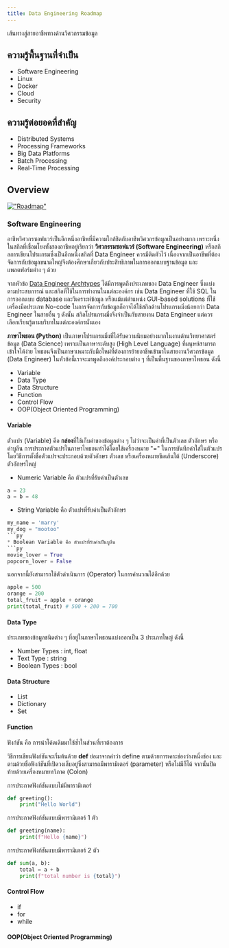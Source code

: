 ```yaml
---
title: Data Engineering Roadmap
---
```


เส้นทางสู่สายอาชีพทางด้านวิศวกรรมข้อมูล

## ความรู้พื้นฐานที่จำเป็น

* Software Engineering
* Linux
* Docker
* Cloud
* Security

## ความรู้ต่อยอดที่สำคัญ

* Distributed Systems
* Processing Frameworks
* Big Data Platforms
* Batch Processing
* Real-Time Processing

## Overview

[!["Roadmap"](https://github.com/datastacktv/data-engineer-roadmap/raw/master/img/roadmap.png)](https://github.com/datastacktv/data-engineer-roadmap)

### Software Engineering

อาชีพวิศวกรซอฟแวร์เป็นอีกหนึ่งอาชีพที่มีความใกล้ชิดกับอาชีพวิศวกรข้อมูลเป็นอย่างมาก เพราะหนึ่งในสกิลที่เชื่อมโยงทั้งสองอาชีพอยู่เรียกว่า **วิศวกรรมซอฟแวร์ (Software Engineering)** หรือสกิลการเขียนโปรแกรมซึ่งเป็นอีกหนึ่งสกิลที่ Data Engineer ควรมีติดตัวไว้ เนื่องจากเป็นอาชีพที่ต้องจัดการกับข้อมูลขนาดใหญ่จึงต้องศึกษาเกี่ยวกับประสิทธิภาพในการออกแบบฐานข้อมูล และแพลตฟอร์มต่าง ๆ ด้วย

จากหัวข้อ [Data Engineer Archtypes](https://www.thedataengineeringbook.online/docs/data-engineer#data-engineer-archtypes) ได้มีการพูดถึงประเภทของ Data Engineer ซึ่งแบ่งตามประสบการณ์ และสกิลที่ใช้ในการทำงานในแต่ละองค์กร เช่น Data Engineer ที่ใช้ SQL ในการออกแบบ database และวิเคราะห์ข้อมูล หรือแม้แต่ตำแหน่ง GUI-based solutions ที่ใช้เครื่องมือประเภท No-code ในการจัดการกับข้อมูลก็อาจได้ใช้สกิลด้านโปรแกรมมิ่งน้อยกว่า Data Engineer ในสายอื่น ๆ ดังนั้น สกิลโปรแกรมมิ่งจึงจำเป็นกับสายงาน Data Engineer แต่ควรเลือกเรียนรู้ตามบริบทในแต่ละองค์กรนั่นเอง

**ภาษาไพธอน (Python)** เป็นภาษาโปรแกรมมิ่งที่ได้รับความนิยมอย่างมากในงานด้านวิทยาศาสตร์ข้อมูล (Data Science) เพราะเป็นภาษาระดับสูง (High Level Language) ที่มนุษย์สามารถเข้าใจได้ง่าย ไพธอนจึงเป็นภาษาเหมาะกับมือใหม่ที่ต้องการย้ายอาชีพเข้ามาในสายงานวิศวกรข้อมูล (Data Engineer) ในหัวข้อนี้เราจะมาพูดถึงองค์ประกอบต่าง ๆ ที่เป็นพื้นฐานของภาษาไพธอน ดังนี้
* Variable
* Data Type
* Data Structure
* Function
* Control Flow
* OOP(Object Oriented Programming)

#### Variable
ตัวแปร (Variable) คือ **กล่อง**ที่ใช้เก็บค่าของข้อมูลต่าง ๆ ไม่ว่าจะเป็นค่าที่เป็นตัวเลข ตัวอักษร หรือค่าบูลีน
การประกาศตัวแปรในภาษาไพธอนทำได้โดยใช้เครื่องหมาย "=" ในการบันทึกค่าใส่ในตัวแปร โดยวิธีการตั้งชื่อตัวแปรจะประกอบด้วยตัวอักษร ตัวเลข หรือเครื่องหมายขีดเส้นใต้ (Underscore) ตัวอักษรใหญ่ 
* Numeric Variable คือ ตัวแปรที่รับค่าเป็นตัวเลข
```py
a = 23
a = b = 48
```
* String Variable คือ ตัวแปรที่รับค่าเป็นตัวอักษร
```py
my_name = 'marry'
my_dog = "mootoo"
```py
* Boolean Variable คือ ตัวแปรที่รับค่าเป็นบูลีน
```py
movie_lover = True
popcorn_lover = False
```

นอกจากนี้ยังสามารถใช้ตัวดำเนินการ (Operator) ในการคำนวณได้อีกด้วย
```py
apple = 500
orange = 200
total_fruit = apple + orange
print(total_fruit) # 500 + 200 = 700
```
#### Data Type
ประเภทของข้อมูลชนิดต่าง ๆ ที่อยู่ในภาษาไพธอนแบ่งออกเป็น 3 ประเภทใหญ่ ดังนี้
* Number Types : int, float
* Text Type : string
* Boolean Types : bool

#### Data Structure
* List
* Dictionary
* Set
#### Function
ฟังก์ชัน คือ การนำโค้ดเดิมมาใช้ซ้ำในส่วนที่เราต้องการ 

วิธีการเขียนฟังก์ชันจะเริ่มต้นด้วย **def** ย่อมาจากคำว่า define ตามด้วยการเคาะช่องว่างหนึ่งช่อง และตามด้วยชื่อฟังก์ชันที่เปิดวงเล็บอยู่ซึ่งสามารถมีพารามิเตอร์ (parameter) หรือไม่มีก็ได้ จากนั้นปิดท้ายด้วยเครื่องหมายทวิภาค (Colon)

การประกาศฟังก์ชันแบบไม่มีพารามิเตอร์
```py
def greeting():
    print("Hello World")
```
การประกาศฟังก์ชันแบบมีพารามิเตอร์ 1 ตัว
```py
def greeting(name):
    print(f"Hello {name}")
```
การประกาศฟังก์ชันแบบมีพารามิเตอร์ 2 ตัว
```py
def sum(a, b):
    total = a + b
    print(f"total number is {total}")
```
#### Control Flow
* if
* for
* while

#### OOP(Object Oriented Programming)

